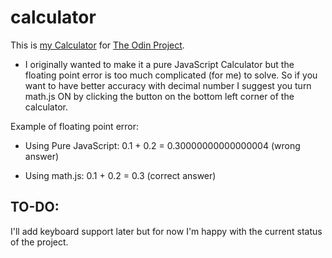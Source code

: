 # calculator
This is [my Calculator](https://neatdev.github.io/calculator/) for [The Odin Project](https://www.theodinproject.com/courses/web-development-101/lessons/calculator?ref=lnav).

- I originally wanted to make it a pure JavaScript Calculator but the floating point error is too much complicated (for me) to solve. So if you want to have better accuracy with decimal number I suggest you turn math.js ON by clicking the button on the bottom left corner of the calculator.

Example of floating point error:

- Using Pure JavaScript:
0.1 + 0.2 = 0.30000000000000004 (wrong answer)

- Using math.js:
0.1 + 0.2 = 0.3 (correct answer)


## TO-DO:

I'll add keyboard support later but for now I'm happy with the current status of the project.
